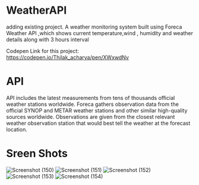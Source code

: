 # WeatherAPI
adding existing project.
A weather monitoring system built using Foreca Weather API ,which shows current temperature,wind , humidity and weather details along with 3 hours interval

Codepen Link for this project: https://codepen.io/Thilak_acharya/pen/XWxwdNv

# API
API includes the latest measurements from tens of thousands official weather stations worldwide. Foreca gathers observation data from the official SYNOP and METAR weather stations and other similar high-quality sources worldwide. Observations are given from the closest relevant weather observation station that would best tell the weather at the forecast location.

# Sreen Shots 

![Screenshot (150)](https://github.com/ThilakAcharya/Weather-web-app/assets/68364353/d9ee7657-dd8f-4682-99cd-630be8937af9)
![Screenshot (151)](https://github.com/ThilakAcharya/Weather-web-app/assets/68364353/364d56c4-859b-494c-8db0-9e8cb29a60b0)
![Screenshot (152)](https://github.com/ThilakAcharya/Weather-web-app/assets/68364353/1d6cd87b-0cf2-4c54-8d52-a8a448fc71b3)
![Screenshot (153)](https://github.com/ThilakAcharya/Weather-web-app/assets/68364353/a199ef63-d697-4aa4-baa8-aa7520e35bdf)
![Screenshot (154)](https://github.com/ThilakAcharya/Weather-web-app/assets/68364353/a33392a3-5032-4b86-877e-db160c960239)

